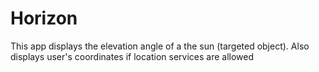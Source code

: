 # Horizon

This app displays the elevation angle of a the sun (targeted object).
Also displays user's coordinates if location services are allowed
